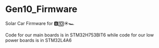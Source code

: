 # Gen10_Firmware
Solar Car Firmware for 🅱️🔟☀️🏎

Code for our main boards is in STM32H753BIT6 while code for our low power boards is in STM32L4A6
